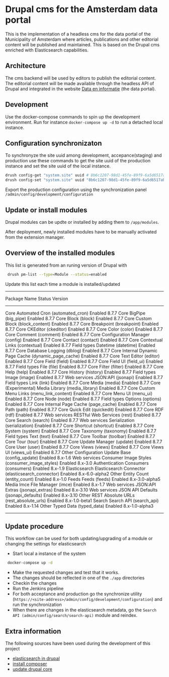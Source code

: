 # Drupal cms for the Amsterdam data portal

This is the implementation of a headless cms for the data portal of the Municipality of Amsterdam where articles, publications and other editorial content will be published and maintained.
This is based on the Drupal cms enriched with Elasticsearch capabilities.

## Architecture

The cms backend will be used by editors to publish the editorial content. The editorial content will be made available through the headless API of Drupal and integrated in the website [Data en informatie](https://data.amsterdam.nl) (the data portal).

## Development

Use the docker-compose commands to spin up the development environment.
Run for instance `docker-compose up -d` to run a detached local instance.


## Configuration synchronizaton

To synchronyze the site uuid among development, accepance(staging) and production use these commands to get the site uuid of the production instance and set the site uuid of the local instance.

```bash
drush config-get "system.site" uuid # 8b6c1207-98d1-45fe-89f9-6a5d6517ab54
drush config-set "system.site" uuid "8b6c1207-98d1-45fe-89f9-6a5d6517ab54"
```

Export the production configuration using the synchronization panel `/admin/config/development/configuration`

## Update or install modules

Drupal modules can be updte or installed by adding them to `/app/modules`.

After deployment, newly installed modules have to be manually activated from the extension manager.


## Overview of the installed modules

This list is generated from an runing version of Drupal with

```bash
 drush pm-list --type=Module --status=enabled
```

Update this list each time a module is installed/updated

 --------------------- --------------------------------------------------- --------- ----------------
  Package               Name                                                Status    Version
 --------------------- --------------------------------------------------- --------- ----------------
  Core                  Automated Cron (automated_cron)                     Enabled   8.7.7
  Core                  BigPipe (big_pipe)                                  Enabled   8.7.7
  Core                  Block (block)                                       Enabled   8.7.7
  Core                  Custom Block (block_content)                        Enabled   8.7.7
  Core                  Breakpoint (breakpoint)                             Enabled   8.7.7
  Core                  CKEditor (ckeditor)                                 Enabled   8.7.7
  Core                  Color (color)                                       Enabled   8.7.7
  Core                  Comment (comment)                                   Enabled   8.7.7
  Core                  Configuration Manager (config)                      Enabled   8.7.7
  Core                  Contact (contact)                                   Enabled   8.7.7
  Core                  Contextual Links (contextual)                       Enabled   8.7.7
  Field types           Datetime (datetime)                                 Enabled   8.7.7
  Core                  Database Logging (dblog)                            Enabled   8.7.7
  Core                  Internal Dynamic Page Cache (dynamic_page_cache)    Enabled   8.7.7
  Core                  Text Editor (editor)                                Enabled   8.7.7
  Core                  Field (field)                                       Enabled   8.7.7
  Core                  Field UI (field_ui)                                 Enabled   8.7.7
  Field types           File (file)                                         Enabled   8.7.7
  Core                  Filter (filter)                                     Enabled   8.7.7
  Core                  Help (help)                                         Enabled   8.7.7
  Core                  History (history)                                   Enabled   8.7.7
  Field types           Image (image)                                       Enabled   8.7.7
  Web services          JSON:API (jsonapi)                                  Enabled   8.7.7
  Field types           Link (link)                                         Enabled   8.7.7
  Core                  Media (media)                                       Enabled   8.7.7
  Core (Experimental)   Media Library (media_library)                       Enabled   8.7.7
  Core                  Custom Menu Links (menu_link_content)               Enabled   8.7.7
  Core                  Menu UI (menu_ui)                                   Enabled   8.7.7
  Core                  Node (node)                                         Enabled   8.7.7
  Field types           Options (options)                                   Enabled   8.7.7
  Core                  Internal Page Cache (page_cache)                    Enabled   8.7.7
  Core                  Path (path)                                         Enabled   8.7.7
  Core                  Quick Edit (quickedit)                              Enabled   8.7.7
  Core                  RDF (rdf)                                           Enabled   8.7.7
  Web services          RESTful Web Services (rest)                         Enabled   8.7.7
  Core                  Search (search)                                     Enabled   8.7.7
  Web services          Serialization (serialization)                       Enabled   8.7.7
  Core                  Shortcut (shortcut)                                 Enabled   8.7.7
  Core                  System (system)                                     Enabled   8.7.7
  Core                  Taxonomy (taxonomy)                                 Enabled   8.7.7
  Field types           Text (text)                                         Enabled   8.7.7
  Core                  Toolbar (toolbar)                                   Enabled   8.7.7
  Core                  Tour (tour)                                         Enabled   8.7.7
  Core                  Update Manager (update)                             Enabled   8.7.7
  Core                  User (user)                                         Enabled   8.7.7
  Core                  Views (views)                                       Enabled   8.7.7
  Core                  Views UI (views_ui)                                 Enabled   8.7.7
  Other                 Configuration Update Base (config_update)           Enabled   8.x-1.6
  Web services          Consumer Image Styles (consumer_image_styles)       Enabled   8.x-3.0
  Authentication        Consumers (consumers)                               Enabled   8.x-1.9
  Elasticsearch         Elasticsearch Connector (elasticsearch_connector)   Enabled   8.x-6.0-alpha2
  Other                 Entity Count (entity_count)                         Enabled   8.x-1.0
  Feeds                 Feeds (feeds)                                       Enabled   8.x-3.0-alpha5
  Media                 Imce File Manager (imce)                            Enabled   8.x-1.7
  Web services          JSON:API Extras (jsonapi_extras)                    Enabled   8.x-3.10
  Web services          JSON API Defaults (jsonapi_defaults)                Enabled   8.x-3.10
  Other                 REST Absolute URLs (rest_absolute_urls)             Enabled   8.x-1.0-beta1
  Search                Search API (search_api)                             Enabled   8.x-1.14
  Other                 Typed Data (typed_data)                             Enabled   8.x-1.0-alpha3
 --------------------- --------------------------------------------------- --------- ----------------

## Update procedure

This workflow can be used for both updating/upgrading of a module or changing the settings for elasticsearch

- Start local a instance of the system

```bash
 docker-compose up -d
```

- Make the requested changes and test that it works.
- The changes should be reflected in one of the `./app` directories
- Checkin the changes
- Run the Jenkins pipeline
- For both acceptance and production go the synchronize utility (`https://<site-address>/admin/config/development/configuration`) and run the synchronization
- When there are changes in the elasticsearch metadata, go the `Search API (admin/config/search/search-api)` module and reindex.

## Extra information

The following sources have been used during the development of this project

- [elasticsearch in drupal](https://opensenselabs.com/blog/tech/use-elastic-search-indexing-drupal)
- [install composer](https://stackoverflow.com/questions/51443557/how-to-install-php-composer-inside-a-docker-container/51446468)
- [update drupal core](https://www.drupal.org/docs/8/update/update-core-via-composer)


